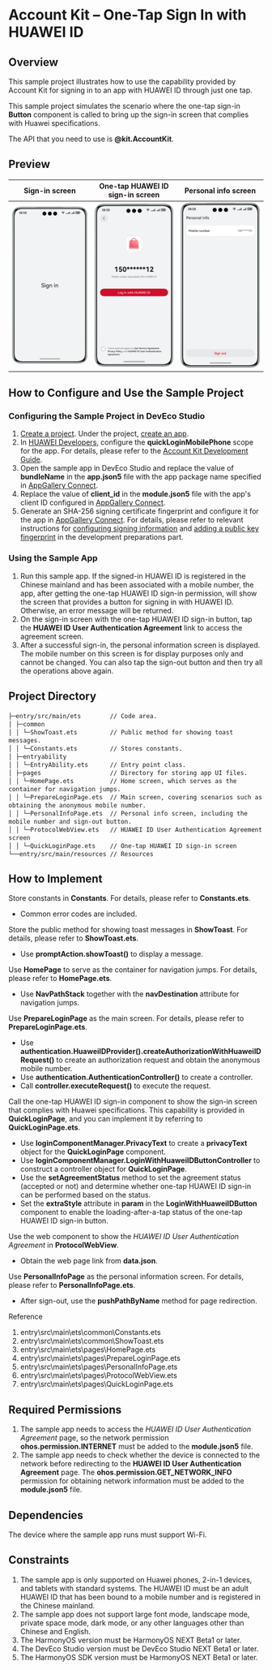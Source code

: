 # Account Kit – One-Tap Sign In with HUAWEI ID

## Overview

This sample project illustrates how to use the capability provided by Account Kit for signing in to an app with HUAWEI ID through just one tap.

This sample project simulates the scenario where the one-tap sign-in **Button** component is called to bring up the sign-in screen that complies with Huawei specifications.

The API that you need to use is **@kit.AccountKit**.

## Preview

| **Sign-in screen**                         | **One-tap HUAWEI ID sign-in screen**       | **Personal info screen**                   |
|--------------------------------------------|--------------------------------------------|--------------------------------------------|
| ![avatar](screenshots/device/img_1_en.png) | ![avatar](screenshots/device/img_2_en.png) | ![avatar](screenshots/device/img_3_en.png) |

## How to Configure and Use the Sample Project

### Configuring the Sample Project in DevEco Studio

1. [Create a project](https://developer.huawei.com/consumer/en/doc/app/agc-help-createproject-0000001100334664). Under the project, [create an app](https://developer.huawei.com/consumer/en/doc/app/agc-help-createharmonyapp-0000001945392297).
2. In [HUAWEI Developers](https://developer.huawei.com/consumer/en/), configure the **quickLoginMobilePhone** scope for the app. For details, please refer to the [Account Kit Development Guide](https://developer.huawei.com/consumer/en/doc/harmonyos-guides-V5/account-config-permissions-V5).
3. Open the sample app in DevEco Studio and replace the value of **bundleName** in the **app.json5** file with the app package name specified in [AppGallery Connect](https://developer.huawei.com/consumer/en/service/josp/agc/index.html).
4. Replace the value of **client_id** in the **module.json5** file with the app's client ID configured in [AppGallery Connect](https://developer.huawei.com/consumer/en/service/josp/agc/index.html).
5. Generate an SHA-256 signing certificate fingerprint and configure it for the app in [AppGallery Connect](https://developer.huawei.com/consumer/en/service/josp/agc/index.html). For details, please refer to relevant instructions for [configuring signing information](https://developer.huawei.com/consumer/en/doc/harmonyos-guides-V5/application-dev-overview-V5#section42841246144813) and [adding a public key fingerprint](https://developer.huawei.com/consumer/en/doc/harmonyos-guides-V5/application-dev-overview-V5#section1726913517284) in the development preparations part.

### Using the Sample App
1. Run this sample app. If the signed-in HUAWEI ID is registered in the Chinese mainland and has been associated with a mobile number, the app, after getting the one-tap HUAWEI ID sign-in permission, will show the screen that provides a button for signing in with HUAWEI ID. Otherwise, an error message will be returned.
2. On the sign-in screen with the one-tap HUAWEI ID sign-in button, tap the **HUAWEI ID User Authentication Agreement** link to access the agreement screen.
3. After a successful sign-in, the personal information screen is displayed. The mobile number on this screen is for display purposes only and cannot be changed. You can also tap the sign-out button and then try all the operations above again.

## Project Directory

```
├─entry/src/main/ets        // Code area.
│ ├─common  
│ │ └─ShowToast.ets         // Public method for showing toast messages.
│ │ └─Constants.ets         // Stores constants.
│ ├─entryability  
│ │ └─EntryAbility.ets      // Entry point class.
│ ├─pages                   // Directory for storing app UI files.
│ │ └─HomePage.ets          // Home screen, which serves as the container for navigation jumps.
│ │ └─PrepareLoginPage.ets  // Main screen, covering scenarios such as obtaining the anonymous mobile number.
│ │ └─PersonalInfoPage.ets  // Personal info screen, including the mobile number and sign-out button.
│ │ └─ProtocolWebView.ets   // HUAWEI ID User Authentication Agreement screen
│ │ └─QuickLoginPage.ets    // One-tap HUAWEI ID sign-in screen
└──entry/src/main/resources // Resources
```

## How to Implement

Store constants in **Constants**. For details, please refer to **Constants.ets**.
* Common error codes are included.

Store the public method for showing toast messages in **ShowToast**. For details, please refer to **ShowToast.ets**.
* Use **promptAction.showToast()** to display a message.

Use **HomePage** to serve as the container for navigation jumps. For details, please refer to **HomePage.ets**.
* Use **NavPathStack** together with the **navDestination** attribute for navigation jumps.

Use **PrepareLoginPage** as the main screen. For details, please refer to **PrepareLoginPage.ets**.
* Use **authentication.HuaweiIDProvider().createAuthorizationWithHuaweiIDRequest()** to create an authorization request and obtain the anonymous mobile number.
* Use **authentication.AuthenticationController()** to create a controller.
* Call **controller.executeRequest()** to execute the request.

Call the one-tap HUAWEI ID sign-in component to show the sign-in screen that complies with Huawei specifications. This capability is provided in **QuickLoginPage**, and you can implement it by referring to **QuickLoginPage.ets**.
* Use **loginComponentManager.PrivacyText** to create a **privacyText** object for the **QuickLoginPage** component.
* Use **loginComponentManager.LoginWithHuaweiIDButtonController** to construct a controller object for **QuickLoginPage**.
* Use the **setAgreementStatus** method to set the agreement status (accepted or not) and determine whether one-tap HUAWEI ID sign-in can be performed based on the status.
* Set the **extraStyle** attribute in **param** in the **LoginWithHuaweiIDButton** component to enable the loading-after-a-tap status of the one-tap HUAWEI ID sign-in button.

Use the web component to show the *HUAWEI ID User Authentication Agreement* in **ProtocolWebView**.
* Obtain the web page link from **data.json**.

Use **PersonalInfoPage** as the personal information screen. For details, please refer to **PersonalInfoPage.ets**.
* After sign-out, use the **pushPathByName** method for page redirection.

Reference
1. entry\src\main\ets\common\Constants.ets
2. entry\src\main\ets\common\ShowToast.ets
3. entry\src\main\ets\pages\HomePage.ets
4. entry\src\main\ets\pages\PrepareLoginPage.ets
5. entry\src\main\ets\pages\PersonalInfoPage.ets
6. entry\src\main\ets\pages\ProtocolWebView.ets
7. entry\src\main\ets\pages\QuickLoginPage.ets

## Required Permissions

1. The sample app needs to access the *HUAWEI ID User Authentication Agreement* page, so the network permission **ohos.permission.INTERNET** must be added to the **module.json5** file.
2. The sample app needs to check whether the device is connected to the network before redirecting to the **HUAWEI ID User Authentication Agreement** page. The **ohos.permission.GET_NETWORK_INFO** permission for obtaining network information must be added to the **module.json5** file.

## Dependencies

The device where the sample app runs must support Wi-Fi.

## Constraints

1. The sample app is only supported on Huawei phones, 2-in-1 devices, and tablets with standard systems. The HUAWEI ID must be an adult HUAWEI ID that has been bound to a mobile number and is registered in the Chinese mainland.
2. The sample app does not support large font mode, landscape mode, private space mode, dark mode, or any other languages other than Chinese and English.
3. The HarmonyOS version must be HarmonyOS NEXT Beta1 or later.
4. The DevEco Studio version must be DevEco Studio NEXT Beta1 or later.
5. The HarmonyOS SDK version must be HarmonyOS NEXT Beta1 or later.
